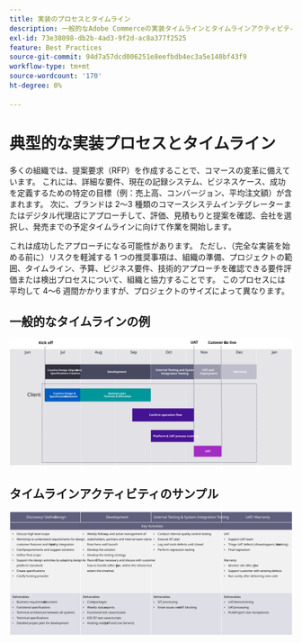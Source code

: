 ```yaml
---
title: 実装のプロセスとタイムライン
description: 一般的なAdobe Commerceの実装タイムラインとタイムラインアクティビティの例を参照してください。
exl-id: 73e38098-db2b-4ad3-9f2d-ac8a377f2525
feature: Best Practices
source-git-commit: 94d7a57dcd006251e8eefbdb4ec3a5e140bf43f9
workflow-type: tm+mt
source-wordcount: '170'
ht-degree: 0%

---
```



# 典型的な実装プロセスとタイムライン

多くの組織では、提案要求（RFP）を作成することで、コマースの変革に備えています。 これには、詳細な要件、現在の記録システム、ビジネスケース、成功を定義するための特定の目標（例：売上高、コンバージョン、平均注文額）が含まれます。 次に、ブランドは 2～3 種類のコマースシステムインテグレーターまたはデジタル代理店にアプローチして、評価、見積もりと提案を確認、会社を選択し、発売までの予定タイムラインに向けて作業を開始します。

これは成功したアプローチになる可能性があります。 ただし、（完全な実装を始める前に）リスクを軽減する 1 つの推奨事項は、組織の準備、プロジェクトの範囲、タイムライン、予算、ビジネス要件、技術的アプローチを確認できる要件評価または検出プロセスについて、組織と協力することです。 このプロセスには平均して 4～6 週間かかりますが、プロジェクトのサイズによって異なります。

## 一般的なタイムラインの例

![一般的なコマース実装タイムラインの例](../../assets/playbooks/timeline-example.svg)

## タイムラインアクティビティのサンプル

![コマース実装タイムラインアクティビティのサンプル](../../assets/playbooks/timeline-activities-example.svg)
